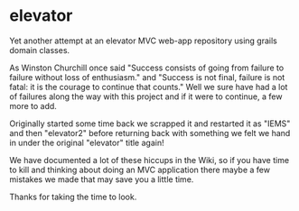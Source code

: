 elevator
========

Yet another attempt at an elevator MVC web-app repository using grails domain classes.

As Winston Churchill once said "Success consists of going from failure to failure without loss of enthusiasm." and "Success is not final, failure is not fatal: it is the courage to continue that counts."
Well we sure have had a lot of failures along the way with this project and if it were to continue, a few more to add.

Originally started some time back we scrapped it and restarted it as "IEMS" and then "elevator2" before returning back with something we felt we hand in under the original "elevator" title again!

We have documented a lot of these hiccups in the Wiki, so if you have time to kill and thinking about doing an MVC application there maybe a few mistakes we made that may save you a little time.

Thanks for taking the time to look.
